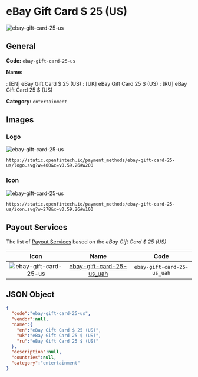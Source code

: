 
# eBay Gift Card $ 25 (US) 
![ebay-gift-card-25-us](https://static.openfintech.io/payment_methods/ebay-gift-card-25-us/logo.svg?w=400&c=v0.59.26#w200)  

## General 
**Code:** `ebay-gift-card-25-us` 
 
**Name:** 
 
:	[EN] eBay Gift Card $ 25 (US) 
:	[UK] eBay Gift Card 25 $ (US) 
:	[RU] eBay Gift Card 25 $ (US) 
 
**Category:** `entertainment` 
 

## Images 

### Logo 
![ebay-gift-card-25-us](https://static.openfintech.io/payment_methods/ebay-gift-card-25-us/logo.svg?w=400&c=v0.59.26#w200)  

```
https://static.openfintech.io/payment_methods/ebay-gift-card-25-us/logo.svg?w=400&c=v0.59.26#w200
```  

### Icon 
![ebay-gift-card-25-us](https://static.openfintech.io/payment_methods/ebay-gift-card-25-us/icon.svg?w=278&c=v0.59.26#w100)  

```
https://static.openfintech.io/payment_methods/ebay-gift-card-25-us/icon.svg?w=278&c=v0.59.26#w100
```  

## Payout Services 
 
The list of [Payout Services](/payout-services/) based on the _eBay Gift Card $ 25 (US)_ 

|Icon|Name|Code| 
|:---:|:---:|:---:| 
|![ebay-gift-card-25-us](https://static.openfintech.io/payout_methods/ebay-gift-card-25-us/icon.png?w=278&c=v0.59.26#w40) |[ebay-gift-card-25-us_uah](/payout-services/ebay-gift-card-25-us_uah/)|`ebay-gift-card-25-us_uah`| 
 

## JSON Object 

```json
{
  "code":"ebay-gift-card-25-us",
  "vendor":null,
  "name":{
    "en":"eBay Gift Card $ 25 (US)",
    "uk":"eBay Gift Card 25 $ (US)",
    "ru":"eBay Gift Card 25 $ (US)"
  },
  "description":null,
  "countries":null,
  "category":"entertainment"
}
```  
